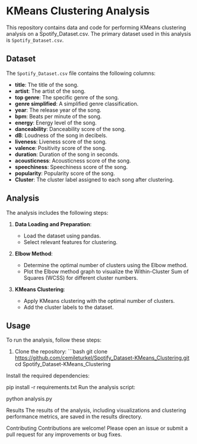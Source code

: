 # KMeans Clustering Analysis

This repository contains data and code for performing KMeans clustering analysis on a Spotify_Dataset.csv. The primary dataset used in this analysis is `Spotify_Dataset.csv`.

## Dataset

The `Spotify_Dataset.csv` file contains the following columns:

- **title**: The title of the song.
- **artist**: The artist of the song.
- **top genre**: The specific genre of the song.
- **genre simplified**: A simplified genre classification.
- **year**: The release year of the song.
- **bpm**: Beats per minute of the song.
- **energy**: Energy level of the song.
- **danceability**: Danceability score of the song.
- **dB**: Loudness of the song in decibels.
- **liveness**: Liveness score of the song.
- **valence**: Positivity score of the song.
- **duration**: Duration of the song in seconds.
- **acousticness**: Acousticness score of the song.
- **speechiness**: Speechiness score of the song.
- **popularity**: Popularity score of the song.
- **Cluster**: The cluster label assigned to each song after clustering.

## Analysis

The analysis includes the following steps:

1. **Data Loading and Preparation**:
   - Load the dataset using pandas.
   - Select relevant features for clustering.

2. **Elbow Method**:
   - Determine the optimal number of clusters using the Elbow method.
   - Plot the Elbow method graph to visualize the Within-Cluster Sum of Squares (WCSS) for different cluster numbers.

3. **KMeans Clustering**:
   - Apply KMeans clustering with the optimal number of clusters.
   - Add the cluster labels to the dataset.

## Usage

To run the analysis, follow these steps:

1. Clone the repository: ```bash
   git clone https://github.com/cemileturkel/Spotify_Dataset-KMeans_Clustering.git
   cd Spotify_Dataset-KMeans_Clustering
   
Install the required dependencies:

pip install -r requirements.txt
Run the analysis script:

python analysis.py

Results
The results of the analysis, including visualizations and clustering performance metrics, are saved in the results directory.

Contributing
Contributions are welcome! Please open an issue or submit a pull request for any improvements or bug fixes.

